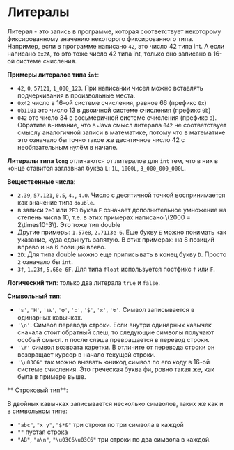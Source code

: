 # Литералы

Литерал - это запись в программе, которая соответствует некоторому фиксированному значению некоторого
фиксированного типа. Например, если в программе написано `42`, это число 42 типа int. А если написано
`0x2A`, то это тоже число 42 типа int, только оно записано в 16-ой системе счисления.

**Примеры литералов типа `int`**:
* `42`, `0`, `57121`, `1_000_123`. При написании чисел можно вставлять подчеркивания в произвольные
места.
* `0x42` число в 16-ой системе счисления, равное 66 (префикс `0x`)
* `0b1101` это число 13 в двоичной системе счисления (префикс `0b`)
* `042` это число 34 в восьмеричной системе счисления (префикс `0`). Обратите внимание, что в Java
смысл литерала `042` не соответствует смыслу аналогичной записи в математике, потому что в математике
это означало бы точно такое же десятичное число 42 с необязательным нулём в начале.

**Литералы типа `long`** отличаются от литералов для `int` тем, что в них в конце ставится заглавная
буква `L`: `1L`, `1000L`, `3_000_000_000L`.

**Вещественные числа**:
* `2.39`, `57.121`, `0.5`, `4.`, `4.0`. Число с десятичной точкой воспринимается как значение типа
`double`.
* в записи `2e3` или `2E3` буква `E` означает дополнительное умножение на степень числа 10, т.е.
в этих примерах написано \\(2000 = 2\times10^3\\). Это тоже тип double
* Другие примеры: `1.57e8`, `2.7113e-6`. Еще букву `E` можно понимать как указание, куда сдвинуть
запятую. В этих примерах: на 8 позиций вправо и на 6 позиций влево.
* `2D`: Для типа double можно еще приписывать в конец букву `D`. Просто `2` означало бы `int`.
* `3f`, `1.23f`, `5.66e-6F`. Для типа `float` используется постфикс `f` или `F`.

**Логический тип**: только два литерала `true` и `false`.

**Символьный тип**:

* `'s'`, `'H'`, `'Ѩ'`, `'φ'`, `':'`, `'$'`, `'א'`, `'↯'`. Символ записывается в одинарных кавычках.
* `'\n'`. Символ перевода строки. Если внутри одинарных кавычек сначала стоит обратный слеш, то
следующие символы получают особый смысл. `n` после слэша превращается в перевод строки.
* `'\r'` символ возврата каретки. В отличите от перевода строки он возвращает курсор в начало
текущей строки.
* `'\u03C6'` так можно вызвать юникод символ по его коду в 16-ой системе счисления. Это греческая буква
фи, ровно такая же, как была в примере выше.

** Строковый тип**:

В двойных кавычках записывается несколько символов, таких же как и в символьном типе:

* `"abc"`, `"x y"`, `"$*&"` три строки по три символа в каждой
* `""` пустая строка
* `"AB"`, `"a\n"`, `"\u03C6\u03C6"` три строки по два символа в каждой.